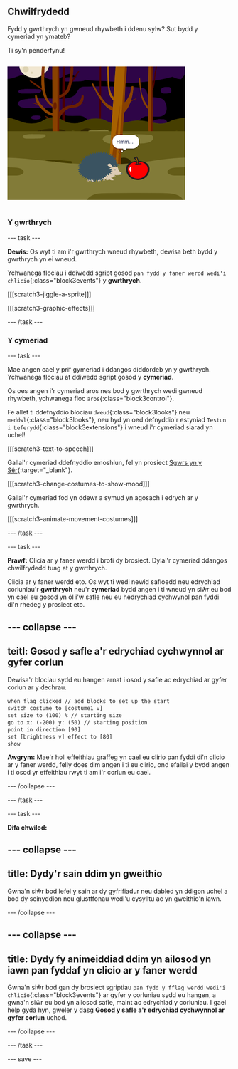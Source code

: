 ## Chwilfrydedd

<div style="display: flex; flex-wrap: wrap">
<div style="flex-basis: 200px; flex-grow: 1; margin-right: 15px;">
Fydd y gwrthrych yn gwneud rhywbeth i ddenu sylw? Sut bydd y cymeriad yn ymateb?

Ti sy'n penderfynu!
</div>
<div>

![Y prosiect 'BW!' yn dangos y cymeriad yn bod yn chwilfrydig.](images/boo.png)

</div>
</div>

### Y gwrthrych

--- task ---

**Dewis:** Os wyt ti am i'r gwrthrych wneud rhywbeth, dewisa beth bydd y gwrthrych yn ei wneud.

Ychwanega flociau i ddiwedd sgript gosod `pan fydd y faner werdd wedi'i chlicio`{:class="block3events"} y **gwrthrych**.

[[[scratch3-jiggle-a-sprite]]]

[[[scratch3-graphic-effects]]]

--- /task ---

### Y cymeriad

--- task ---

Mae angen cael y prif gymeriad i ddangos diddordeb yn y gwrthrych. Ychwanega flociau at ddiwedd sgript gosod y **cymeriad**.

Os oes angen i'r cymeriad aros nes bod y gwrthrych wedi gwneud rhywbeth, ychwanega floc `aros`{:class="block3control"}.

Fe allet ti ddefnyddio blociau `dweud`{:class="block3looks"} neu `meddwl`{:class="block3looks"}, neu hyd yn oed defnyddio'r estyniad `Testun i Leferydd`{:class="block3extensions"} i wneud i'r cymeriad siarad yn uchel!

[[[scratch3-text-to-speech]]]

Gallai'r cymeriad ddefnyddio emoshlun, fel yn prosiect [Sgwrs yn y Sêr](https://projects.raspberrypi.org/en/projects/space-talk){:target="_blank"}.

[[[scratch3-change-costumes-to-show-mood]]]

Gallai'r cymeriad fod yn ddewr a symud yn agosach i edrych ar y gwrthrych.

[[[scratch3-animate-movement-costumes]]]

--- /task ---

--- task ---

**Prawf:** Clicia ar y faner werdd i brofi dy brosiect. Dylai'r cymeriad ddangos chwilfrydedd tuag at y gwrthrych.

Clicia ar y faner werdd eto. Os wyt ti wedi newid safloedd neu edrychiad corluniau'r **gwrthrych** neu'r **cymeriad** bydd angen i ti wneud yn siŵr eu bod yn cael eu gosod yn ôl i'w safle neu eu hedrychiad cychwynol pan fyddi di'n rhedeg y prosiect eto.

--- collapse ---
---
teitl: Gosod y safle a'r edrychiad cychwynnol ar gyfer corlun
---

Dewisa'r blociau sydd eu hangen arnat i osod y safle ac edrychiad ar gyfer corlun ar y dechrau.

```blocks3
when flag clicked // add blocks to set up the start 
switch costume to [costume1 v]
set size to (100) % // starting size
go to x: (-200) y: (50) // starting position
point in direction [90]
set [brightness v] effect to [80]
show
```

**Awgrym:** Mae'r holl effeithiau graffeg yn cael eu clirio pan fyddi di'n clicio ar y faner werdd, felly does dim angen i ti eu clirio, ond efallai y bydd angen i ti osod yr effeithiau rwyt ti am i'r corlun eu cael.

--- /collapse ---

--- /task ---

--- task ---

**Difa chwilod:**

--- collapse ---
---
title: Dydy'r sain ddim yn gweithio
---

Gwna'n siŵr bod lefel y sain ar dy gyfrifiadur neu dabled yn ddigon uchel a bod dy seinyddion neu glustffonau wedi'u cysylltu ac yn gweithio'n iawn.

--- /collapse ---

--- collapse ---
---
title: Dydy fy animeiddiad ddim yn ailosod yn iawn pan fyddaf yn clicio ar y faner werdd
---

Gwna'n siŵr bod gan dy brosiect sgriptiau `pan fydd y fflag werdd wedi'i chlicio`{:class="block3events"} ar gyfer y corluniau sydd eu hangen, a gwna'n siŵr eu bod yn ailosod safle, maint ac edrychiad y corluniau. I gael help gyda hyn, gweler y dasg **Gosod y safle a'r edrychiad cychwynnol ar gyfer corlun** uchod.

--- /collapse ---

--- /task ---

--- save ---
